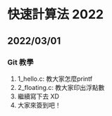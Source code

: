 # 快速計算法 2022

## 2022/03/01

### Git 教學

1. 1_hello.c: 教大家怎麼printf
2. 2_floating.c: 教大家印出浮點數
3. 繼續寫下去 XD
4. 大家來簽到吧！
